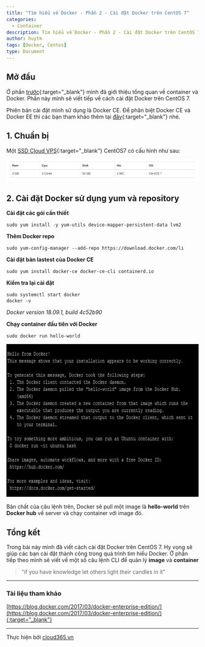 ```yaml
---
title: "Tìm hiểu về Docker - Phần 2 - Cài đặt Docker trên CentOS 7"
categories:
  - Container
description: Tìm hiểu về Docker - Phần 2 - Cài đặt Docker trên CentOS 7
author: huytm
tags: [Docker, Centos]
type: Document
---
```


## Mở đầu

Ở phần [trước](https://blog.cloud365.vn/container/tim-hieu-docker-phan-1/){:target="_blank"} mình đã giới thiệu tổng quan về container và Docker. Phần này mình sẽ viết tiếp về cách cài đặt Docker trên CentOS 7.

Phiên bản cài đặt mình sử dụng là Docker CE. Để phân biệt Docker CE và Docker EE thì các bạn tham khảo thêm tại [đây](https://blog.docker.com/2017/03/docker-enterprise-edition/){:target="_blank"} nhé.

## 1. Chuẩn bị

Một [SSD Cloud VPS](https://cloud365.vn){:target="_blank"}  CentOS7 có cấu hình như sau:

<p align="center">
<img src="/images/img-docker/docker2/r.png">
</p>

## 2. Cài đặt Docker sử dụng yum và repository

**Cài đặt các gói cần thiết**

```
sudo yum install -y yum-utils device-mapper-persistent-data lvm2
```

**Thêm Docker repo**

```
sudo yum-config-manager --add-repo https://download.docker.com/li 
```

**Cài đặt bản lastest của Docker CE**

```
sudo yum install docker-ce docker-ce-cli containerd.io
```

**Kiểm tra lại cài đặt**

```
sudo systemctl start docker
docker -v
```

*Docker version 18.09.1, build 4c52b90*

**Chạy container đầu tiên với Docker**

```
sudo docker run hello-world
```

<p align="center">
<img width="600" height="400" src="/images/img-docker/docker2/docker-done.png">
</p>


Bản chất của câu lệnh trên, Docker sẽ pull một image là **hello-world** trên **Docker hub** về server và chạy container với image đó.

## Tổng kết

Trong bài này mình đã viết cách cài đặt Docker trên CentOS 7. Hy vọng sẽ giúp các bạn cài đặt thành công trong quá trình tìm hiểu Docker. Ở phần tiếp theo mình sẽ viết về một số câu lệnh CLI để quản lý **image** và **container**

>"if you have knowledge let others light their candles in it"

---

### Tài liệu tham khảo
[https://blog.docker.com/2017/03/docker-enterprise-edition/](https://blog.docker.com/2017/03/docker-enterprise-edition/){:target="_blank"}


---

Thực hiện bởi <a href="https://cloud365.vn/" target="_blank">cloud365.vn</a>

